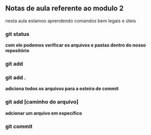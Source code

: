 ## Notas de aula referente ao modulo 2

nesta aula estamos aprendendo comandos bem legais e úteis

### git status

**com ele podemos verificar os arquivos e pastas dentro do nosso repositório**

### git add


### git add . 

**adiciona todos os arquivos para a esteira de commit**

### git add [caminho do arquivo]

**adcionar um arquivo em específico**

### git commit
